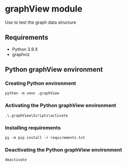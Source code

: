 # graphView module
Use to test the graph data structure

## Requirements
- Python 3.9.X
- graphviz


## Python graphView environment
### Creating Python environment
``
python -m venv .graphView
``

### Activating the Python graphView environment
``
.\.graphView\Scripts\activate
``

### Installing requirements
``
py -m pip install -r requirements.txt
``

### Deactivating the Python graphView environment
``
deactivate
``
